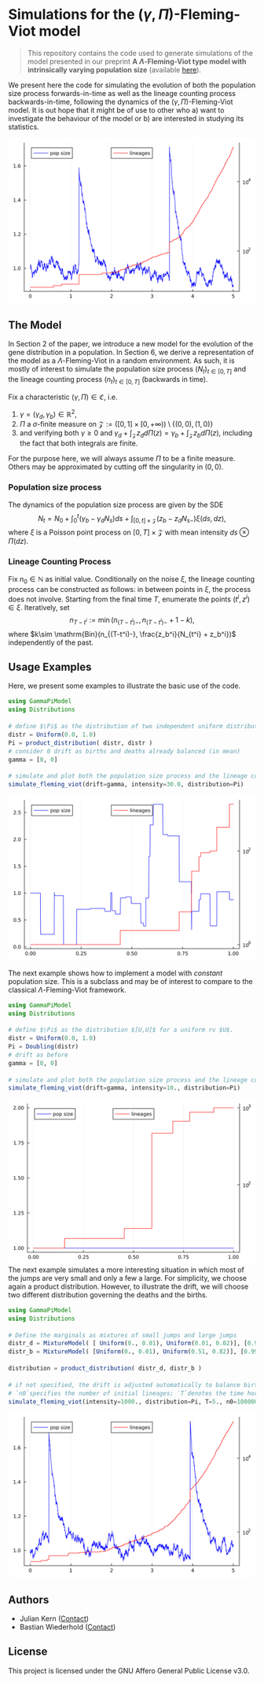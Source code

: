 # Simulations for the $(\gamma, \Pi)$-Fleming-Viot model
> This repository contains the code used to generate simulations of the model presented in our preprint **A $\Lambda$-Fleming-Viot type model with intrinsically varying population size** (available [here](INSERT_URL_HERE)).

We present here the code for simulating the evolution of both the population size process forwards-in-time as well as the lineage counting process backwards-in-time, following the dynamics of the $(\gamma, \Pi)$-Fleming-Viot model. It is out hope that it might be of use to other who a) want to investigate the behaviour of the model or b) are interested in studying its statistics.

![Example of a simulation](media/simulation1.svg)

## The Model
In Section 2 of the paper, we introduce a new model for the evolution of the gene distribution in a population. In Section 6, we derive a representation of the model as a $\Lambda$-Fleming-Viot in a random environment. As such, it is mostly of interest to simulate the population size process $(N_t)_{t\in [0,T]}$ and the lineage counting process $(n_t)_{t\in [0,T]}$ (backwards in time).

Fix a characteristic $(\gamma, \Pi)\in\mathfrak{C}$, i.e.
1. $\gamma = (\gamma_d, \gamma_b)\in \mathbb R^2$,
2. $\Pi$ a $\sigma$-finite measure on $\mathcal Z := \big( [0,1]\times [0,+\infty) \big)\setminus \{(0,0), (1,0)\}$
3. and verifying both $\gamma \geq 0$ and $\gamma_d + \int_{\mathcal Z} z_d d\Pi(z) = \gamma_b + \int_{\mathcal Z} z_b d\Pi(z)$, including the fact that both integrals are finite.

For the purpose here, we will always assume $\Pi$ to be a finite measure. Others may be approximated by cutting off the singularity in $(0,0)$.

### Population size process

The dynamics of the population size process are given by the SDE
$$N_t = N_0 + \int_0^t \Big(\gamma_b - \gamma_d N_s\Big) ds + \int_{[0,t]\times \mathcal Z} \Big( z_b - z_d N_{s-} \Big) \xi(ds, dz),$$
where $\xi$ is a Poisson point process on $[0,T]\times \mathcal Z$ with mean intensity $ds\otimes \Pi(dz)$.

### Lineage Counting Process

Fix $n_0\in\mathbb N$ as initial value. Conditionally on the noise $\xi$, the lineage counting process can be constructed as follows: in between points in $\xi$, the process does not involve. Starting from the final time $T$, enumerate the points $(t^i, z^i)\in \xi$. Iteratively, set $$n_{T-t^i} := \min(n_{(T-t^i)-}, n_{(T-t^i) - } + 1 - k),$$
where $k\sim \mathrm{Bin}(n_{(T-t^i)-}, \frac{z_b^i}{N_{t^i} + z_b^i})$ independently of the past.

## Usage Examples

Here, we present some examples to illustrate the basic use of the code.

```julia
using GammaPiModel
using Distributions

# define $\Pi$ as the distribution of two independent uniform distributions
distr = Uniform(0.0, 1.0)
Pi = product_distribution( distr, distr )
# consider 0 drift as births and deaths already balanced (in mean)
gamma = [0, 0]

# simulate and plot both the population size process and the lineage counting process
simulate_fleming_viot(drift=gamma, intensity=30.0, distribution=Pi)
```
![Example of a Simulation](media/simulation2.svg "Product distribution with large jumps")

The next example shows how to implement a model with _constant_ population size. This is a subclass and may be of interest to compare to the classical $\Lambda$-Fleming-Viot framework.

```julia
using GammaPiModel
using Distributions

# define $\Pi$ as the distribution $[U,U]$ for a uniform rv $U$.
distr = Uniform(0.0, 1.0)
Pi = Doubling(distr)
# drift as before
gamma = [0, 0]

# simulate and plot both the population size process and the lineage counting process
simulate_fleming_viot(drift=gamma, intensity=10., distribution=Pi)
```
![Example of a simulation](media/simulation3.svg "Model with constant population size")
The next example simulates a more interesting situation in which most of the jumps are very small and only a few a large. For simplicity, we choose again a product distribution. However, to illustrate the drift, we will choose two different distribution governing the deaths and the births.

```julia
using GammaPiModel
using Distributions

# Define the marginals as mixtures of small jumps and large jumps
distr_d = MixtureModel( [ Uniform(0., 0.01), Uniform(0.01, 0.02)], [0.99, 0.01] )
distr_b = MixtureModel( [Uniform(0., 0.01), Uniform(0.51, 0.82)], [0.9998, 0.0002] )

distribution = product_distribution( distr_d, distr_b )

# if not specified, the drift is adjusted automatically to balance births and deaths
# `n0`specifies the number of initial lineages; `T`denotes the time horizon
simulate_fleming_viot(intensity=1000., distribution=Pi, T=5., n0=100000)
```
![Model with small and some large birth events](media/simulation4.svg "Model with many small and some large birth events; a drift downwards compensates.")

## Authors
- Julian Kern ([Contact](mailto:kern-Please_Remove_This_Text-@wias-berlin.de))
- Bastian Wiederhold ([Contact](mailtobastian.wiederhold-Please_Remove_This_Text-@wadham.ox.ac.uk))
## License
This project is licensed under the GNU Affero General Public License v3.0.
